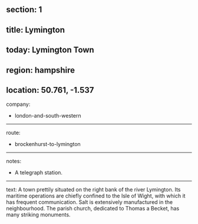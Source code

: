 ﻿section: 1
----
title: Lymington
----
today: Lymington Town
----
region: hampshire
----
location: 50.761, -1.537
----
company:
- london-and-south-western
----
route:
- brockenhurst-to-lymington
----
notes:
- A telegraph station.
----
text: A town prettily situated on the right bank of the river Lymington. Its maritime operations are chiefly confined to the Isle of Wight, with which it has frequent communication. Salt is extensively manufactured in the neighbourhood. The parish church, dedicated to Thomas a Becket, has many striking monuments.
